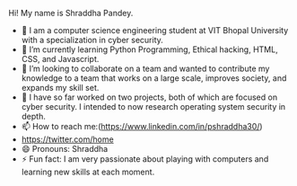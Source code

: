 Hi! My name is Shraddha Pandey.
<!--
**shraddhapandey100/shraddhapandey100** is a ✨ _special_ ✨ repository because its `README.md` (this file) appears on your GitHub profile.
Here are some ideas to get you started:
-->

- 🔭 I am a computer science engineering student at VIT Bhopal University with a specialization in cyber security.
- 🌱 I’m currently learning Python Programming, Ethical hacking, HTML, CSS, and Javascript.
- 👯 I’m looking to collaborate on  a team and wanted to contribute my knowledge to a team that works on a large scale, improves society, and expands my skill set.
- 💬 I have so far worked on two projects, both of which are focused on cyber security. I intended to now research operating system security in depth.
- 📫 How to reach me:(https://www.linkedin.com/in/pshraddha30/)
- https://twitter.com/home
- 😄 Pronouns: Shraddha
- ⚡ Fun fact: I am very passionate about playing with computers and learning new skills at each moment. 




